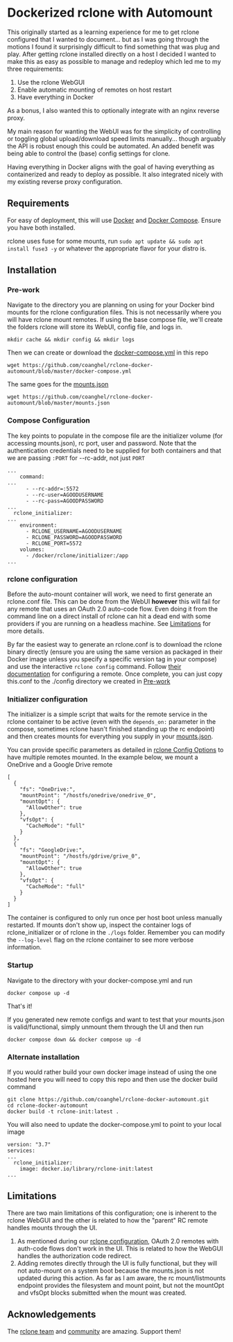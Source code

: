# Dockerized rclone with Automount

This originally started as a learning experience for me to get rclone configured that I wanted to document... but as I was going through the motions I found it surprisingly difficult to find something that was plug and play. After getting rclone installed directly on a host I decided I wanted to make this as easy as possible to manage and redeploy which led me to my three requirements:

1. Use the rclone WebGUI
2. Enable automatic mounting of remotes on host restart
3. Have everything in Docker

As a bonus, I also wanted this to optionally integrate with an nginx reverse proxy.

My main reason for wanting the WebUI was for the simplicity of controlling or toggling global upload/download speed limits manually... though arguably the API is robust enough this could be automated. An added benefit was being able to control the (base) config settings for clone.

Having everything in Docker aligns with the goal of having everything as containerized and ready to deploy as possible. It also integrated nicely with my existing reverse proxy configuration.

## Requirements

For easy of deployment, this will use [Docker](https://docs.docker.com/engine/install/) and [Docker Compose](https://docs.docker.com/compose/install/). Ensure you have both installed.

rclone uses fuse for some mounts, run `sudo apt update && sudo apt install fuse3 -y` or whatever the appropriate flavor for your distro is.

## Installation

### Pre-work

Navigate to the directory you are planning on using for your Docker bind mounts for the rclone configuration files. This is not necessarily where you will have rclone mount remotes. If using the base compose file, we'll create the folders rclone will store its WebUI, config file, and logs in.

```
mkdir cache && mkdir config && mkdir logs
```

Then we can create or download the [docker-compose.yml](docker-compose.yml) in this repo

```
wget https://github.com/coanghel/rclone-docker-automount/blob/master/docker-compose.yml
```

The same goes for the [mounts.json](mounts.json)

```
wget https://github.com/coanghel/rclone-docker-automount/blob/master/mounts.json
```

### Compose Configuration

The key points to populate in the compose file are the initializer volume (for accessing mounts.json), rc port, user and password. Note that the authentication credentials need to be supplied for both containers and that we are passing `:PORT` for --rc-addr, not just `PORT`

```
...
    command:
...
      - --rc-addr=:5572
      - --rc-user=AGOODUSERNAME
      - --rc-pass=AGOODPASSWORD
...
  rclone_initializer:
...
    environment:
      - RCLONE_USERNAME=AGOODUSERNAME
      - RCLONE_PASSWORD=AGOODPASSWORD
      - RCLONE_PORT=5572
    volumes:
      - /docker/rclone/initializer:/app
...
```

### rclone configuration

Before the auto-mount container will work, we need to first generate an rclone.conf file. This can be done from the WebUI **however** this will fail for any remote that uses an OAuth 2.0 auto-code flow. Even doing it from the command line on a direct install of rclone can hit a dead end with some providers if you are running on a headless machine. See [Limitations](#Limitations) for more details.

By far the easiest way to generate an rclone.conf is to download the rclone binary directly (ensure you are using the same version as packaged in their Docker image unless you specify a specific version tag in your compose) and use the interactive `rclone config` command. Follow [their documentation](https://rclone.org/commands/rclone_config/) for configuring a remote. Once complete, you can just copy this.conf to the ./config directory we created in [Pre-work](#Pre-work)

### Initializer configuration

The initializer is a simple script that waits for the remote service in the rclone container to be active (even with the `depends_on:` parameter in the compose, sometimes rclone hasn't finished standing up the rc endpoint) and then creates mounts for everything you supply in your [mounts.json](mounts.json).

You can provide specific parameters as detailed in [rclone Config Options](/rclone%20Config%20Options/) to have multiple remotes mounted. In the example below, we mount a OneDrive and a Google Drive remote

```
[
  {
    "fs": "OneDrive:",
    "mountPoint": "/hostfs/onedrive/onedrive_0",
    "mountOpt": {
      "AllowOther": true
    },
    "vfsOpt": {
      "CacheMode": "full"
    }
  },
  {
    "fs": "GoogleDrive:",
    "mountPoint": "/hostfs/gdrive/grive_0",
    "mountOpt": {
      "AllowOther": true
    },
    "vfsOpt": {
      "CacheMode": "full"
    }
  }
]
```

The container is configured to only run once per host boot unless manually restarted. If mounts don't show up, inspect the container logs of rclone_initializer or of rclone in the `./logs` folder. Remember you can modify the `--log-level` flag on the rclone container to see more verbose information.

### Startup

Navigate to the directory with your docker-compose.yml and run

```
docker compose up -d
```

That's it!

If you generated new remote configs and want to test that your mounts.json is valid/functional, simply unmount them through the UI and then run

```
docker compose down && docker compose up -d
```

### Alternate installation

If you would rather build your own docker image instead of using the one hosted here you will need to copy this repo and then use the docker build command

```
git clone https://github.com/coanghel/rclone-docker-automount.git
cd rclone-docker-automount
docker build -t rclone-init:latest .
```

You will also need to update the docker-compose.yml to point to your local image

```
version: "3.7"
services:
...
  rclone_initializer:
    image: docker.io/library/rclone-init:latest
...
```

## Limitations

There are two main limitations of this configuration; one is inherent to the rclone WebGUI and the other is related to how the "parent" RC remote handles mounts through the UI.

1. As mentioned during our [rclone configuration](#rclone-configuration), OAuth 2.0 remotes with auth-code flows don't work in the UI. This is related to how the WebGUI handles the authorization code redirect.
2. Adding remotes directly through the UI is fully functional, but they will not auto-mount on a system boot because the mounts.json is not updated during this action. As far as I am aware, the rc mount/listmounts endpoint provides the filesystem and mount point, but not the mountOpt and vfsOpt blocks submitted when the mount was created.

## Acknowledgements

The [rclone team](https://github.com/rclone) and [community](https://forum.rclone.org/) are amazing. Support them!
